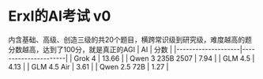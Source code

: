 # Erxl的AI考试 v0
内含基础、高级、创造三级的共20个题目，横跨常识级到研究级，难度越高的题分数越高，达到了100分，就是真正的AGI
| AI                  |  分数 |
|--------------------|----------------------|
| Grok 4                    |  13.66         |
| Qwen 3 235B 2507         | 7.94             |
| GLM 4.5                  | 4.13              |
| GLM 4.5 Air              | 3.61              |
| Qwen 2.5 72B             | 1.27         |
